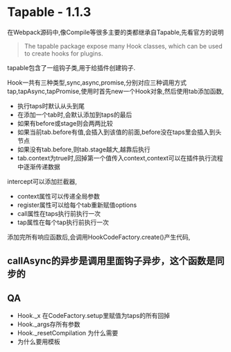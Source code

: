 # Tapable - 1.1.3
在Webpack源码中,像Compile等很多主要的类都继承自Tapable,先看官方的说明
> The tapable package expose many Hook classes, which can be used to create hooks for plugins.

tapable包含了一组钩子类,用于给插件创建钩子.


Hook一共有三种类型,sync,async,promise,分别对应三种调用方式tap,tapAsync,tapPromise,使用时首先new一个Hook对象,然后使用tab添加函数,
- 执行taps时默认从头到尾
- 在添加一个tab时,会默认添加到taps的最后
- 如果有before或stage则会两两比较
- 如果当前tab.before有值,会插入到该值的前面,before没在taps里会插入到头节点
- 如果没有tab.before,则tab.stage越大,越靠后执行
- tab.context为true时,回掉第一个值传入context,context可以在插件执行流程中逐渐传递数据

intercept可以添加拦截器,
- context属性可以传递全局参数
- register属性可以给每个tab重新赋值options
- call属性在taps执行前执行一次
- tap属性在每个tap执行前执行一次

添加完所有响应函数后,会调用HookCodeFactory.create()产生代码,

## callAsync的异步是调用里面钩子异步，这个函数是同步的

## QA
* Hook._x 在CodeFactory.setup里赋值为taps的所有回掉
* Hook._args存所有参数
* Hook._resetCompilation 为什么需要
* 为什么要用模板
